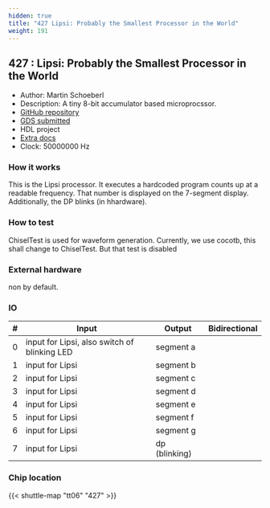 ```yaml
---
hidden: true
title: "427 Lipsi: Probably the Smallest Processor in the World"
weight: 191
---
```


## 427 : Lipsi: Probably the Smallest Processor in the World

* Author: Martin Schoeberl
* Description: A tiny 8-bit accumulator based microprocssor.
* [GitHub repository](https://github.com/schoeberl/tt06-lipsi)
* [GDS submitted](https://github.com/schoeberl/tt06-lipsi/actions/runs/8696012345)
* HDL project
* [Extra docs]()
* Clock: 50000000 Hz

<!---

This file is used to generate your project datasheet. Please fill in the information below and delete any unused
sections.

You can also include images in this folder and reference them in the markdown. Each image must be less than
512 kb in size, and the combined size of all images must be less than 1 MB.
-->


### How it works

This is the Lipsi processor. It executes  a hardcoded program
counts up at a readable frequency. That number is displayed on
the 7-segment display. Additionally, the DP blinks (in hhardware).

### How to test

ChiselTest is used for waveform generation.
Currently, we use cocotb, this shall change to ChiselTest.
But that test is disabled

### External hardware

non by default.


### IO

| #             | Input    | Output   | Bidirectional   |
| ------------- | -------- | -------- | --------------- |
| 0 | input for Lipsi, also switch of blinking LED  | segment a  |         |
| 1 | input for Lipsi  | segment b  |         |
| 2 | input for Lipsi  | segment c  |         |
| 3 | input for Lipsi  | segment d  |         |
| 4 | input for Lipsi  | segment e  |         |
| 5 | input for Lipsi  | segment f  |         |
| 6 | input for Lipsi  | segment g  |         |
| 7 | input for Lipsi  | dp (blinking)  |         |


### Chip location

{{< shuttle-map "tt06" "427" >}}
